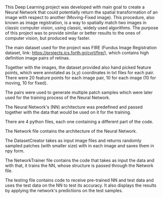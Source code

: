 This Deep Learning project was developed with main goal to create a Neural Network that could potentially return the spatial transformation of an image with respect to another (Moving-Fixed image). This procedure, also known as 
image registration, is a way to spatially match two images in classic computer vision, using classic, widely used algorithms. The purpose of this project was to provide similar or better results to the ones of computer vision,
but produced way faster.

The main dataset used for the project was FIRE (Fundus Image Registration dataset, link: https://projects.ics.forth.gr/cvrl/fire/), which contains high definition image pairs of retinas. 

Together with the images, the dataset provided also hand picked feature points, which were annotated as (x,y) coordinates in txt files for each pair. There were 20 feature points for each image pair, 10 for each image (10 for moving, 10 for fixed).

The pairs were used to generate multiple patch samples which were later used for the training process of the Neural Network.

The Neural Network's (NN) architecture was predefined and passed together with the data that would be used on it for the training.

There are 4 python files, each one containing a different part of the code.

The Network file contains the architecture of the Neural Network.

The DatasetCreator takes as input image files and returns randomly sampled patches (with smaller size) with in each image and saves them in npy form.

The NetworkTrainer file contains the code that takes as input the data and with that, it trains the NN, whose structure is passed through the Network file.

The testing file contains code to receive pre-trained NN and test data and uses the test data on the NN to test its accuracy. It also displays the results by applying the network's predictions on the test samples.
